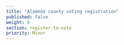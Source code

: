 ```yaml
---
title: "Alameda county voting registration"
published: false
weight: 0
section: register-to-vote
priority: Minor
---
```

